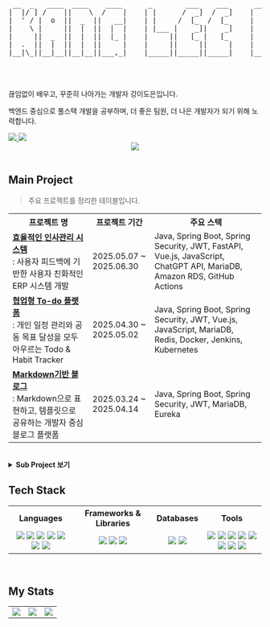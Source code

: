 <!-- 헤더 -->
<div align="center">
<pre>
 __  _   ____  ____    ____      _        ___    ___      ___     ___     ___  __ __  ____  
|  |/ ] /    ||    \  /    |    | |      /  _]  /  _]    |   \   /   \   /  _]|  |  ||    \ 
|  ' / |  o  ||  _  ||   __|    | |     /  [_  /  [_     |    \ |     | /  [_ |  |  ||  _  |
|    \ |     ||  |  ||  |  |    | |___ |    _]|    _]    |  D  ||  O  ||    _]|  |  ||  |  |
|     ||  _  ||  |  ||  |_ |    |     ||   [_ |   [_     |     ||     ||   [_ |  :  ||  |  |
|  .  ||  |  ||  |  ||     |    |     ||     ||     |    |     ||     ||     ||     ||  |  |
|__|\_||__|__||__|__||___,_|    |_____||_____||_____|    |_____| \___/ |_____| \__,_||__|__|

</pre>                                                                                  
</div>

<br/>
<br/>
<!-- 자기소개 -->
끊임없이 배우고, 꾸준히 나아가는 개발자 강이도은입니다. 

백엔드 중심으로 풀스택 개발을 공부하며, 더 좋은 팀원, 더 나은 개발자가 되기 위해 노력합니다.

<!-- 외부 링크 -->
<a href="mailto:rkdkang1112@gmail.com">
  <img src="https://img.shields.io/badge/Email-D14836?style=flat&logo=Gmail&logoColor=white"/>
</a>

<a href="https://github.com/RKDLDE">
  <img src="https://img.shields.io/badge/GitHub-181717?style=flat&logo=github&logoColor=white"/>
</a>

<!--
<a href="https://your-blog-url.com">
  <img src="https://img.shields.io/badge/Blog-FF5722?style=flat&logo=Blogger&logoColor=white"/>
</a>

<a href="https://your-notion-link.com">
  <img src="https://img.shields.io/badge/Notion-000000?style=flat&logo=Notion&logoColor=white"/>
</a>
-->

<div align="center">
<!-- 타이핑 애니메이션 -->
<img src="https://readme-typing-svg.demolab.com?font=Fira+Code&duration=3000&pause=1000&color=00FFFF&center=true&vCenter=true&width=600&height=50&lines=Welcome+to+my+GitHub!;Studying+Hard!;Let's+Grow+Together!" />
</div>


<br/>


## Main Project

> 주요 프로젝트를 정리한 테이블입니다.

<table>
  <tr>
    <th align="center">프로젝트 명</th>
    <th align="center">프로젝트 기간</th>
    <th align="center">주요 스택</th>
  </tr>
  <tr>
    <td><a href="https://github.com/TEAM-DDIS/be14-fin-DDIS-FE"><b>효율적인 인사관리 시스템</b></a><br/>: 사용자 피드백에 기반한 사용자 친화적인 ERP 시스템 개발</td>
    <td>2025.05.07 ~ 2025.06.30</td>
    <td>Java, Spring Boot, Spring Security, JWT, FastAPI, Vue.js, JavaScript, ChatGPT API, MariaDB, Amazon RDS, GitHub Actions</td>
  </tr>
  <tr>
    <td><a href="https://github.com/TEAM-DDIS/be14-4th-DDIS-ToDoDduDu-BE"><b>협업형 To-do 플랫폼</b></a><br/>: 개인 일정 관리와 공동 목표 달성을 모두 아우르는 Todo & Habit Tracker</td>
    <td>2025.04.30 ~ 2025.05.02</td>
    <td>Java, Spring Boot, Spring Security, JWT, Vue.js, JavaScript, MariaDB, Redis, Docker, Jenkins, Kubernetes</td>
  </tr>
  <tr>
    <td><a href="https://github.com/be14-2nd-spring-is-coming/be14-2nd-springiscomming-marktory"><b>Markdown기반 블로그</b></a><br/>: Markdown으로 표현하고, 템플릿으로 공유하는 개발자 중심 블로그 플랫폼 </td>
    <td>2025.03.24 ~ 2025.04.14</td>
    <td>Java, Spring Boot, Spring Security, JWT, MariaDB, Eureka</td>
  </tr>
</table>

<br/>

<details>
<summary><strong>Sub Project 보기</strong></summary>
<br/>

> 메인 프로젝트 외에 학습 및 기능 구현에 집중한 보조 프로젝트입니다.

<table>
  <tr>
    <th align="center">프로젝트 명</th>
    <th align="center">프로젝트 기간</th>
    <th align="center">사용 기술</th>
  </tr>
   <tr>
    <td><a href="https://github.com/RKDLDE/be14-1st-DDIS-POPUP?tab=readme-ov-file"><b>팝업스토어 운영을 위한 통합 관리 플랫폼</b></a><br/>: 팝업스토어의 홍보부터 예매, 리뷰까지 한 번에 관리할 수 있는 올인원 플랫폼</td>
    <td>2025.01.13 ~ 2025.01.20</td>
    <td>MariaDB, Linux, Ubuntu</td>
  </tr>
  <tr>
    <td><a href="https://github.com/RKDLDE/Z_project"><b>프라이빗 커뮤니티 APP</b></a><br/>: Kotlin, Firebase 기반 프라이빗 커뮤니티 기반 소셜 네트워크 APP</td>
    <td>2024.07.19 ~ 2024.11.03</td>
    <td>Kotlin, Firebase Realtime Database, Firebase Auth, Kakao API, Android Widget</td>
  </tr>
   <tr>
    <td><a href="https://github.com/RKDLDE/panic_project"><b>공황장애 디지털 보조 치료 APP</b></a><br/>: 공황장애 예방 및 관리를 돕기 위한 보조 치료 APP</td>
    <td>2023.06.01 ~ 2024.01.10</td>
    <td>Flutter, Firebase, Google Cloud API, Android Studio</td>
  </tr>
</table>

</details>



<!-- 기술 스택 -->
## Tech Stack
<table>
  <tr>
    <th align="center">Languages</th>
    <th align="center">Frameworks & Libraries</th>
    <th align="center">Databases</th>
    <th align="center">Tools</th>
  </tr>
  <tr>
    <td align="center">
      <img src="https://img.shields.io/badge/HTML5-E34F26?style=flat&logo=HTML5&logoColor=white"/>
      <img src="https://img.shields.io/badge/JavaScript-F7DF1E?style=flat&logo=JavaScript&logoColor=black"/>
      <img src="https://img.shields.io/badge/Java-007396?style=flat&logo=OpenJDK&logoColor=white"/>
      <img src="https://img.shields.io/badge/Python-3776AB?style=flat&logo=Python&logoColor=white"/>
      <img src="https://img.shields.io/badge/CSS3-1572B6?style=flat&logo=CSS3&logoColor=white"/>
      <img src="https://img.shields.io/badge/Dart-0175C2?style=flat&logo=Dart&logoColor=white"/>
      <img src="https://img.shields.io/badge/Kotlin-7F52FF?style=flat&logo=Kotlin&logoColor=white"/>
    </td>
    <td align="center">
      <img src="https://img.shields.io/badge/Vue.js-4FC08D?style=flat&logo=Vue.js&logoColor=white"/>
      <img src="https://img.shields.io/badge/Spring Boot-6DB33F?style=flat&logo=SpringBoot&logoColor=white"/>
      <img src="https://img.shields.io/badge/FastAPI-009688?style=flat&logo=FastAPI&logoColor=white"/>
    </td>
    <td align="center">
      <img src="https://img.shields.io/badge/MySQL-4479A1?style=flat&logo=MySQL&logoColor=white"/>
      <img src="https://img.shields.io/badge/MariaDB-003545?style=flat&logo=MariaDB&logoColor=white"/>
    </td>
    <td align="center">
      <img src="https://img.shields.io/badge/Postman-FF6C37?style=flat&logo=Postman&logoColor=white"/>
      <img src="https://img.shields.io/badge/Git-F05032?style=flat&logo=Git&logoColor=white"/>
      <img src="https://img.shields.io/badge/GitHub-181717?style=flat&logo=GitHub&logoColor=white"/>
      <img src="https://img.shields.io/badge/Notion-F3F3F3?style=flat&logo=Notion&logoColor=black"/>
      <img src="https://img.shields.io/badge/Figma-F24E1E?style=flat&logo=Figma&logoColor=white"/>
      <img src="https://img.shields.io/badge/DA%23-FFB900?style=flat&logoColor=white"/>
      <img src="https://img.shields.io/badge/ERDCloud-007ACC?style=flat&logo=Cloud&logoColor=white"/>
      <img src="https://img.shields.io/badge/Miro-050038?style=flat&logo=Miro&logoColor=white"/>
    </td>
  </tr>
</table>

<br/> 

<!-- 깃허브 통걔 -->
## My Stats
<div align="center">

<table>
  <tr>
    <td>
      <img src="https://github-readme-stats.vercel.app/api?username=RKDLDE&show_icons=true&theme=radical&hide_title=true&hide_border=true" />
    </td>
    <td>
      <img src="https://streak-stats.demolab.com/?user=RKDLDE&theme=radical" />
    </td>
    <td>
      <a href="https://solved.ac/rkdkang1112">
        <img src="http://mazassumnida.wtf/api/v2/generate_badge?boj=rkdkang1112" />
      </a>
    </td>
  </tr>
</table>

</div>
